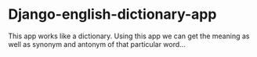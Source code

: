 # Django-english-dictionary-app
This app works like a dictionary. Using this app we can get the meaning as well as synonym and antonym of that particular word...
